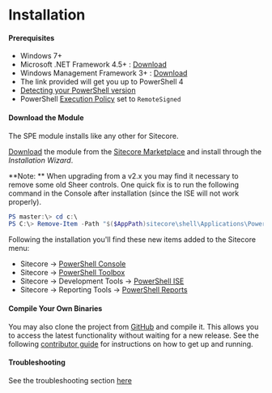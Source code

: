 # Installation

#### Prerequisites
* Windows 7+
* Microsoft .NET Framework 4.5+ : [Download][2]  
* Windows Management Framework 3+ : [Download][3]
 * The link provided will get you up to PowerShell 4
 * [Detecting your PowerShell version][7]
* PowerShell [Execution Policy][8] set to `RemoteSigned`


#### Download the Module
The SPE module installs like any other for Sitecore. 

[Download][1] the module from the [Sitecore Marketplace][4] and install through the _Installation Wizard_.

**Note: ** When upgrading from a v2.x you may find it necessary to remove some old Sheer controls. One quick fix is to run the following command in the Console after installation (since the ISE will not work properly).

```powershell
PS master:\> cd c:\
PS C:\> Remove-Item -Path "$($AppPath)sitecore\shell\Applications\PowerShell" -Recurse
```

Following the installation you'll find these new items added to the Sitecore menu:
* Sitecore -> [PowerShell Console](console.md)
* Sitecore -> [PowerShell Toolbox](toolbox.md)
* Sitecore -> Development Tools -> [PowerShell ISE](scripting.md)
* Sitecore -> Reporting Tools -> [PowerShell Reports](reports.md)

#### Compile Your Own Binaries

You may also clone the project from [GitHub][5] and compile it. This allows you to access the latest functionality without waiting for a new release. See the following [contributor guide](contributor-guide.md) for instructions on how to get up and running.

#### Troubleshooting

See the troubleshooting section [here](troubleshooting.md)

[1]: https://marketplace.sitecore.net/Modules/Sitecore_PowerShell_console.aspx
[2]: http://www.microsoft.com/en-us/download/details.aspx?id=30653 "Link to version 4.5"
[3]: http://www.microsoft.com/en-us/download/details.aspx?id=40855 "Link to version 4"
[4]: https://marketplace.sitecore.net/
[5]: https://git.io/spe
[6]: #
[7]: http://stackoverflow.com/questions/1825585/determine-installed-powershell-version
[8]: https://technet.microsoft.com/en-us/library/ee176961.aspx